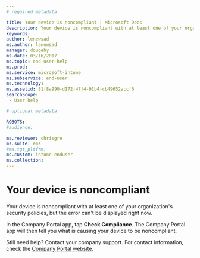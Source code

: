 ```yaml
---
# required metadata

title: Your device is noncompliant | Microsoft Docs
description: Your device is noncompliant with at least one of your organization's security policies, but the error can't be displayed right now. 
keywords:
author: lenewsad
ms.author: lanewsad
manager: dougeby
ms.date: 03/16/2017
ms.topic: end-user-help
ms.prod:
ms.service: microsoft-intune
ms.subservice: end-user
ms.technology:
ms.assetid: 81f8a990-d172-47f4-91b4-cb49652accf6
searchScope:
 - User help

# optional metadata

ROBOTS:  
#audience:

ms.reviewer: chrisgre
ms.suite: ems
#ms.tgt_pltfrm:
ms.custom: intune-enduser
ms.collection: 
---
```


# Your device is noncompliant

Your device is noncompliant with at least one of your organization's security policies, but the error can't be displayed right now.  

In the Company Portal app, tap **Check Compliance**. The Company Portal app will then tell you what is causing your device to be noncompliant.

Still need help? Contact your company support. For contact information, check the [Company Portal website](https://go.microsoft.com/fwlink/?linkid=2010980).
